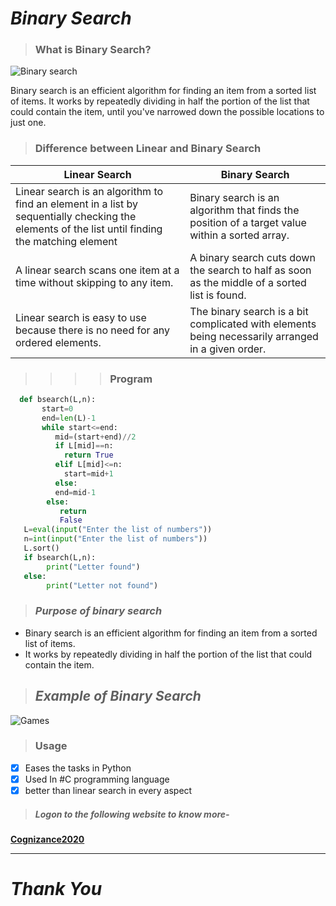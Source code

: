 # __*Binary Search*__
>### __What is Binary Search?__
![Binary search](https://i.ytimg.com/vi/HlEz93t628E/maxresdefault.jpg)
<p>   
Binary search is an efficient algorithm for finding an item from a sorted list of items. It works by repeatedly dividing in half the portion of the list that could contain the item, until you've narrowed down the possible locations to just one.</p>

>### __Difference between Linear and Binary Search__

| Linear Search   |    Binary Search  |
| -------------   |    --------------  |
| Linear search is an algorithm to find an element in a list by sequentially checking the elements of the list until finding the matching element| Binary search is an algorithm that finds the position of a target value within a sorted array.|
| A linear search scans one item at a time without skipping to any item.| A binary search cuts down the search to half as soon as the middle of a sorted list is found.|
|Linear search is easy to use because there is no need for any ordered elements.|The binary search is a bit complicated with elements being necessarily arranged in a given order.|
>>>>### __Program__
```python
  def bsearch(L,n):
       start=0
       end=len(L)-1
       while start<=end:
          mid=(start+end)//2
          if L[mid]==n:
            return True
          elif L[mid]<=n:
            start=mid+1
          else:
          end=mid-1
        else:
           return 
           False 
   L=eval(input("Enter the list of numbers"))               
   n=int(input("Enter the list of numbers"))
   L.sort()
   if bsearch(L,n):
        print("Letter found")
   else:
        print("Letter not found")    
```
>### *__Purpose of binary search__*  
* Binary search is an efficient algorithm for finding an item from a sorted list of items.  
* It works by repeatedly dividing in half the portion of the list that could contain the item.

>## *__Example of Binary Search__*
![Games](https://encrypted-tbn0.gstatic.com/images?q=tbn:ANd9GcR0yb5t6H_LXLd1In4NjY_aVMNKU9Rzg1A--w&usqp=CAU)

>### __Usage__

* [x] Eases the tasks in Python
* [x] Used In #C programming language
* [x] better than linear search in every aspect

>##### Logon to the following website to know more-
__[Cognizance2020](https://cognizance2020.github.io/post/markdown/)__

---
# __*Thank You*__
